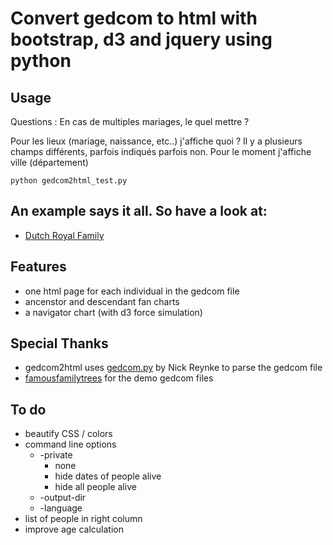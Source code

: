 # Convert gedcom to html with bootstrap, d3 and jquery using python
## Usage



Questions : 
En cas de multiples mariages, le quel mettre ?

Pour les lieux (mariage, naissance, etc..) j'affiche quoi ? Il y a plusieurs champs différents, parfois indiqués parfois non.
Pour le moment j'affiche ville (département)





```
python gedcom2html_test.py
```
## An example says it all. So have a look at:
* [Dutch Royal Family](//picnicprojects.com/gedcom2html/dutchroyalfamily/)
## Features
- one html page for each individual in the gedcom file
- ancenstor and descendant fan charts
- a navigator chart (with d3 force simulation)
## Special Thanks
- gedcom2html uses [gedcom.py](https://github.com/nickreynke/python-gedcom) by Nick Reynke to parse the gedcom file
- [famousfamilytrees](http://famousfamilytrees.blogspot.com/?m=1) for the demo gedcom files
## To do
- beautify CSS / colors
- command line options
   * -private
      * none
      * hide dates of people alive
      * hide all people alive
   * -output-dir
   * -language
- list of people in right column
- improve age calculation
